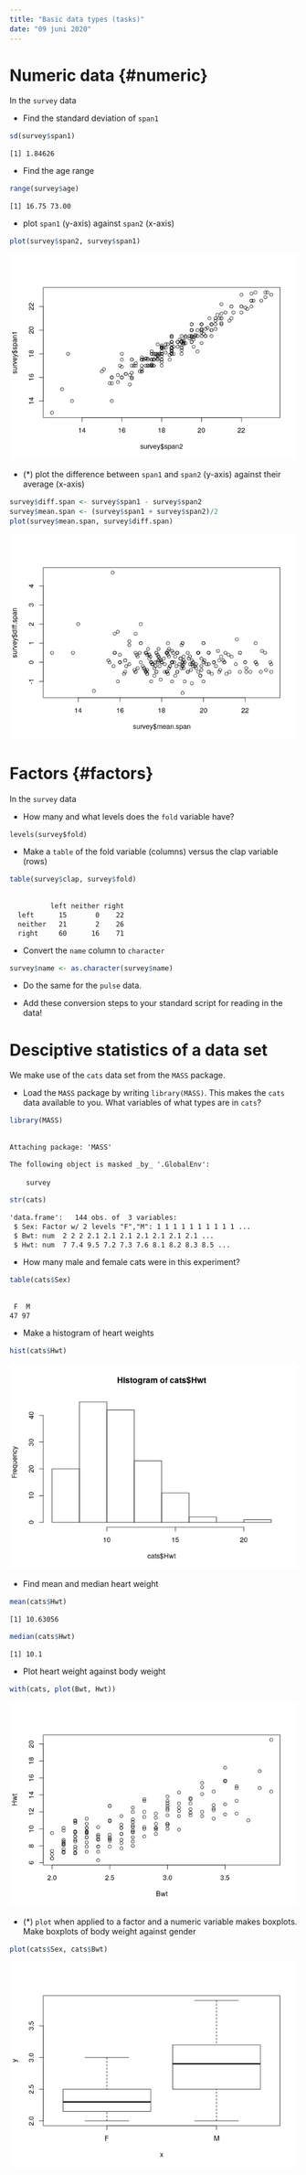 ```yaml
---
title: "Basic data types (tasks)"
date: "09 juni 2020"
---
```






# Numeric data {#numeric}

In the `survey` data

- Find the standard deviation of `span1`

```r
sd(survey$span1)
```

```
[1] 1.84626
```

- Find the age range

```r
range(survey$age)
```

```
[1] 16.75 73.00
```

- plot `span1` (y-axis) against `span2` (x-axis)

```r
plot(survey$span2, survey$span1)
```

![](05_character_factor_basics.tasks.code_files/figure-html/unnamed-chunk-4-1.png)<!-- -->

- (*) plot the difference between `span1` and `span2` (y-axis) against their average (x-axis)

```r
survey$diff.span <- survey$span1 - survey$span2
survey$mean.span <- (survey$span1 + survey$span2)/2
plot(survey$mean.span, survey$diff.span)
```

![](05_character_factor_basics.tasks.code_files/figure-html/unnamed-chunk-5-1.png)<!-- -->

# Factors {#factors}

In the `survey` data

- How many and what levels does the `fold` variable have?
```
levels(survey$fold)
```

- Make a `table` of the fold variable (columns) versus the clap variable (rows)

```r
table(survey$clap, survey$fold)
```

```
         
          left neither right
  left      15       0    22
  neither   21       2    26
  right     60      16    71
```

- Convert the `name` column to `character`

```r
survey$name <- as.character(survey$name)
```

- Do the same for the `pulse` data.

- Add these conversion steps to your standard script for reading in the data! 


# Desciptive statistics of a data set

We make use of the `cats` data set from the `MASS` package. 

-	Load the `MASS` package by writing `library(MASS)`. This makes the `cats` data available to you. What variables of what types are in `cats`?

```r
library(MASS)
```

```

Attaching package: 'MASS'
```

```
The following object is masked _by_ '.GlobalEnv':

    survey
```

```r
str(cats)
```

```
'data.frame':	144 obs. of  3 variables:
 $ Sex: Factor w/ 2 levels "F","M": 1 1 1 1 1 1 1 1 1 1 ...
 $ Bwt: num  2 2 2 2.1 2.1 2.1 2.1 2.1 2.1 2.1 ...
 $ Hwt: num  7 7.4 9.5 7.2 7.3 7.6 8.1 8.2 8.3 8.5 ...
```

- How many male and female cats were in this experiment?

```r
table(cats$Sex)
```

```

 F  M 
47 97 
```

- Make a histogram of heart weights

```r
hist(cats$Hwt)
```

![](05_character_factor_basics.tasks.code_files/figure-html/unnamed-chunk-10-1.png)<!-- -->

- Find mean and median heart weight

```r
mean(cats$Hwt)
```

```
[1] 10.63056
```

```r
median(cats$Hwt)
```

```
[1] 10.1
```

-	Plot heart weight against body weight

```r
with(cats, plot(Bwt, Hwt))
```

![](05_character_factor_basics.tasks.code_files/figure-html/unnamed-chunk-12-1.png)<!-- -->

-	(*) `plot` when applied to a factor and a numeric variable makes boxplots. Make boxplots of body weight against gender

```r
plot(cats$Sex, cats$Bwt)
```

![](05_character_factor_basics.tasks.code_files/figure-html/unnamed-chunk-13-1.png)<!-- -->


